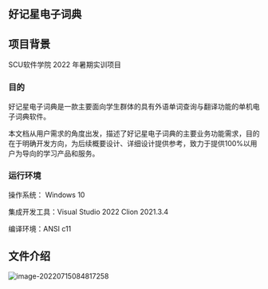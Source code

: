## 好记星电子词典

## 项目背景

SCU软件学院 $2022$ 年暑期实训项目

### 目的

好记星电子词典是一款主要面向学生群体的具有外语单词查询与翻译功能的单机电子词典软件。

本文档从用户需求的角度出发，描述了好记星电子词典的主要业务功能需求，目的在于明确开发方向，为后续概要设计、详细设计提供参考，致力于提供100%以用户为导向的学习产品和服务。

### 运行环境

操作系统： $\text{Windows 10}$

集成开发工具：$\text{Visual Studio 2022 Clion 2021.3.4}$

编译环境：$\text{ANSI c11}$

## 文件介绍

![image-20220715084817258](https://cdn.staticaly.com/gh/Paraderno/image-hosting@master/image-20220715084817258.bbgkn66uhzk.png)
